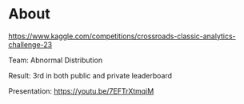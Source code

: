 # About

https://www.kaggle.com/competitions/crossroads-classic-analytics-challenge-23

Team: Abnormal Distribution

Result: 3rd in both public and private leaderboard

Presentation: https://youtu.be/7EFTrXtmqiM

